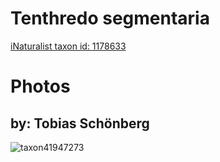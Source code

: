 
Tenthredo segmentaria
=====================
  
[iNaturalist taxon id: 1178633](https://www.inaturalist.org/taxa/1178633)
# Photos

## by: Tobias Schönberg
  
![taxon41947273](https://inaturalist-open-data.s3.amazonaws.com/photos/45616290/medium.jpeg)